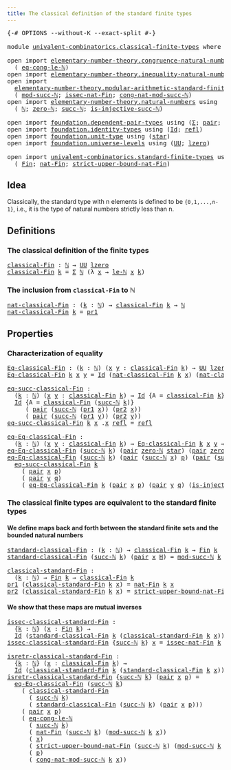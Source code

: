 ```yaml
---
title: The classical definition of the standard finite types
---
```


<pre class="Agda"><a id="79" class="Symbol">{-#</a> <a id="83" class="Keyword">OPTIONS</a> <a id="91" class="Pragma">--without-K</a> <a id="103" class="Pragma">--exact-split</a> <a id="117" class="Symbol">#-}</a>

<a id="122" class="Keyword">module</a> <a id="129" href="univalent-combinatorics.classical-finite-types.html" class="Module">univalent-combinatorics.classical-finite-types</a> <a id="176" class="Keyword">where</a>

<a id="183" class="Keyword">open</a> <a id="188" class="Keyword">import</a> <a id="195" href="elementary-number-theory.congruence-natural-numbers.html" class="Module">elementary-number-theory.congruence-natural-numbers</a> <a id="247" class="Keyword">using</a>
  <a id="255" class="Symbol">(</a> <a id="257" href="elementary-number-theory.congruence-natural-numbers.html#4293" class="Function">eq-cong-le-ℕ</a><a id="269" class="Symbol">)</a>
<a id="271" class="Keyword">open</a> <a id="276" class="Keyword">import</a> <a id="283" href="elementary-number-theory.inequality-natural-numbers.html" class="Module">elementary-number-theory.inequality-natural-numbers</a> <a id="335" class="Keyword">using</a> <a id="341" class="Symbol">(</a><a id="342" href="elementary-number-theory.inequality-natural-numbers.html#2079" class="Function">le-ℕ</a><a id="346" class="Symbol">)</a>
<a id="348" class="Keyword">open</a> <a id="353" class="Keyword">import</a>
  <a id="362" href="elementary-number-theory.modular-arithmetic-standard-finite-types.html" class="Module">elementary-number-theory.modular-arithmetic-standard-finite-types</a> <a id="428" class="Keyword">using</a>
  <a id="436" class="Symbol">(</a> <a id="438" href="elementary-number-theory.modular-arithmetic-standard-finite-types.html#2844" class="Function">mod-succ-ℕ</a><a id="448" class="Symbol">;</a> <a id="450" href="elementary-number-theory.modular-arithmetic-standard-finite-types.html#5627" class="Function">issec-nat-Fin</a><a id="463" class="Symbol">;</a> <a id="465" href="elementary-number-theory.modular-arithmetic-standard-finite-types.html#3602" class="Function">cong-nat-mod-succ-ℕ</a><a id="484" class="Symbol">)</a>
<a id="486" class="Keyword">open</a> <a id="491" class="Keyword">import</a> <a id="498" href="elementary-number-theory.natural-numbers.html" class="Module">elementary-number-theory.natural-numbers</a> <a id="539" class="Keyword">using</a>
  <a id="547" class="Symbol">(</a> <a id="549" href="elementary-number-theory.natural-numbers.html#1548" class="Datatype">ℕ</a><a id="550" class="Symbol">;</a> <a id="552" href="elementary-number-theory.natural-numbers.html#1569" class="InductiveConstructor">zero-ℕ</a><a id="558" class="Symbol">;</a> <a id="560" href="elementary-number-theory.natural-numbers.html#1582" class="InductiveConstructor">succ-ℕ</a><a id="566" class="Symbol">;</a> <a id="568" href="elementary-number-theory.natural-numbers.html#2567" class="Function">is-injective-succ-ℕ</a><a id="587" class="Symbol">)</a>

<a id="590" class="Keyword">open</a> <a id="595" class="Keyword">import</a> <a id="602" href="foundation.dependent-pair-types.html" class="Module">foundation.dependent-pair-types</a> <a id="634" class="Keyword">using</a> <a id="640" class="Symbol">(</a><a id="641" href="foundation-core.dependent-pair-types.html#515" class="Record">Σ</a><a id="642" class="Symbol">;</a> <a id="644" href="foundation-core.dependent-pair-types.html#588" class="InductiveConstructor">pair</a><a id="648" class="Symbol">;</a> <a id="650" href="foundation-core.dependent-pair-types.html#605" class="Field">pr1</a><a id="653" class="Symbol">;</a> <a id="655" href="foundation-core.dependent-pair-types.html#617" class="Field">pr2</a><a id="658" class="Symbol">)</a>
<a id="660" class="Keyword">open</a> <a id="665" class="Keyword">import</a> <a id="672" href="foundation.identity-types.html" class="Module">foundation.identity-types</a> <a id="698" class="Keyword">using</a> <a id="704" class="Symbol">(</a><a id="705" href="foundation-core.identity-types.html#1767" class="Datatype">Id</a><a id="707" class="Symbol">;</a> <a id="709" href="foundation-core.identity-types.html#1820" class="InductiveConstructor">refl</a><a id="713" class="Symbol">)</a>
<a id="715" class="Keyword">open</a> <a id="720" class="Keyword">import</a> <a id="727" href="foundation.unit-type.html" class="Module">foundation.unit-type</a> <a id="748" class="Keyword">using</a> <a id="754" class="Symbol">(</a><a id="755" href="foundation.unit-type.html#1108" class="InductiveConstructor">star</a><a id="759" class="Symbol">)</a>
<a id="761" class="Keyword">open</a> <a id="766" class="Keyword">import</a> <a id="773" href="foundation.universe-levels.html" class="Module">foundation.universe-levels</a> <a id="800" class="Keyword">using</a> <a id="806" class="Symbol">(</a><a id="807" href="foundation-core.universe-levels.html#235" class="Primitive">UU</a><a id="809" class="Symbol">;</a> <a id="811" href="Agda.Primitive.html#764" class="Primitive">lzero</a><a id="816" class="Symbol">)</a>

<a id="819" class="Keyword">open</a> <a id="824" class="Keyword">import</a> <a id="831" href="univalent-combinatorics.standard-finite-types.html" class="Module">univalent-combinatorics.standard-finite-types</a> <a id="877" class="Keyword">using</a>
  <a id="885" class="Symbol">(</a> <a id="887" href="univalent-combinatorics.standard-finite-types.html#2393" class="Function">Fin</a><a id="890" class="Symbol">;</a> <a id="892" href="univalent-combinatorics.standard-finite-types.html#5339" class="Function">nat-Fin</a><a id="899" class="Symbol">;</a> <a id="901" href="univalent-combinatorics.standard-finite-types.html#5442" class="Function">strict-upper-bound-nat-Fin</a><a id="927" class="Symbol">)</a>
</pre>
## Idea

Classically, the standard type with n elements is defined to be `{0,1,...,n-1}`, i.e., it is the type of natural numbers strictly less than n.

## Definitions

### The classical definition of the finite types

<pre class="Agda"><a id="classical-Fin"></a><a id="1161" href="univalent-combinatorics.classical-finite-types.html#1161" class="Function">classical-Fin</a> <a id="1175" class="Symbol">:</a> <a id="1177" href="elementary-number-theory.natural-numbers.html#1548" class="Datatype">ℕ</a> <a id="1179" class="Symbol">→</a> <a id="1181" href="foundation-core.universe-levels.html#235" class="Primitive">UU</a> <a id="1184" href="Agda.Primitive.html#764" class="Primitive">lzero</a>
<a id="1190" href="univalent-combinatorics.classical-finite-types.html#1161" class="Function">classical-Fin</a> <a id="1204" href="univalent-combinatorics.classical-finite-types.html#1204" class="Bound">k</a> <a id="1206" class="Symbol">=</a> <a id="1208" href="foundation-core.dependent-pair-types.html#515" class="Record">Σ</a> <a id="1210" href="elementary-number-theory.natural-numbers.html#1548" class="Datatype">ℕ</a> <a id="1212" class="Symbol">(λ</a> <a id="1215" href="univalent-combinatorics.classical-finite-types.html#1215" class="Bound">x</a> <a id="1217" class="Symbol">→</a> <a id="1219" href="elementary-number-theory.inequality-natural-numbers.html#2079" class="Function">le-ℕ</a> <a id="1224" href="univalent-combinatorics.classical-finite-types.html#1215" class="Bound">x</a> <a id="1226" href="univalent-combinatorics.classical-finite-types.html#1204" class="Bound">k</a><a id="1227" class="Symbol">)</a>
</pre>
### The inclusion from `classical-Fin` to ℕ

<pre class="Agda"><a id="nat-classical-Fin"></a><a id="1287" href="univalent-combinatorics.classical-finite-types.html#1287" class="Function">nat-classical-Fin</a> <a id="1305" class="Symbol">:</a> <a id="1307" class="Symbol">(</a><a id="1308" href="univalent-combinatorics.classical-finite-types.html#1308" class="Bound">k</a> <a id="1310" class="Symbol">:</a> <a id="1312" href="elementary-number-theory.natural-numbers.html#1548" class="Datatype">ℕ</a><a id="1313" class="Symbol">)</a> <a id="1315" class="Symbol">→</a> <a id="1317" href="univalent-combinatorics.classical-finite-types.html#1161" class="Function">classical-Fin</a> <a id="1331" href="univalent-combinatorics.classical-finite-types.html#1308" class="Bound">k</a> <a id="1333" class="Symbol">→</a> <a id="1335" href="elementary-number-theory.natural-numbers.html#1548" class="Datatype">ℕ</a>
<a id="1337" href="univalent-combinatorics.classical-finite-types.html#1287" class="Function">nat-classical-Fin</a> <a id="1355" href="univalent-combinatorics.classical-finite-types.html#1355" class="Bound">k</a> <a id="1357" class="Symbol">=</a> <a id="1359" href="foundation-core.dependent-pair-types.html#605" class="Field">pr1</a>
</pre>
## Properties

### Characterization of equality

<pre class="Agda"><a id="Eq-classical-Fin"></a><a id="1425" href="univalent-combinatorics.classical-finite-types.html#1425" class="Function">Eq-classical-Fin</a> <a id="1442" class="Symbol">:</a> <a id="1444" class="Symbol">(</a><a id="1445" href="univalent-combinatorics.classical-finite-types.html#1445" class="Bound">k</a> <a id="1447" class="Symbol">:</a> <a id="1449" href="elementary-number-theory.natural-numbers.html#1548" class="Datatype">ℕ</a><a id="1450" class="Symbol">)</a> <a id="1452" class="Symbol">(</a><a id="1453" href="univalent-combinatorics.classical-finite-types.html#1453" class="Bound">x</a> <a id="1455" href="univalent-combinatorics.classical-finite-types.html#1455" class="Bound">y</a> <a id="1457" class="Symbol">:</a> <a id="1459" href="univalent-combinatorics.classical-finite-types.html#1161" class="Function">classical-Fin</a> <a id="1473" href="univalent-combinatorics.classical-finite-types.html#1445" class="Bound">k</a><a id="1474" class="Symbol">)</a> <a id="1476" class="Symbol">→</a> <a id="1478" href="foundation-core.universe-levels.html#235" class="Primitive">UU</a> <a id="1481" href="Agda.Primitive.html#764" class="Primitive">lzero</a>
<a id="1487" href="univalent-combinatorics.classical-finite-types.html#1425" class="Function">Eq-classical-Fin</a> <a id="1504" href="univalent-combinatorics.classical-finite-types.html#1504" class="Bound">k</a> <a id="1506" href="univalent-combinatorics.classical-finite-types.html#1506" class="Bound">x</a> <a id="1508" href="univalent-combinatorics.classical-finite-types.html#1508" class="Bound">y</a> <a id="1510" class="Symbol">=</a> <a id="1512" href="foundation-core.identity-types.html#1767" class="Datatype">Id</a> <a id="1515" class="Symbol">(</a><a id="1516" href="univalent-combinatorics.classical-finite-types.html#1287" class="Function">nat-classical-Fin</a> <a id="1534" href="univalent-combinatorics.classical-finite-types.html#1504" class="Bound">k</a> <a id="1536" href="univalent-combinatorics.classical-finite-types.html#1506" class="Bound">x</a><a id="1537" class="Symbol">)</a> <a id="1539" class="Symbol">(</a><a id="1540" href="univalent-combinatorics.classical-finite-types.html#1287" class="Function">nat-classical-Fin</a> <a id="1558" href="univalent-combinatorics.classical-finite-types.html#1504" class="Bound">k</a> <a id="1560" href="univalent-combinatorics.classical-finite-types.html#1508" class="Bound">y</a><a id="1561" class="Symbol">)</a>

<a id="eq-succ-classical-Fin"></a><a id="1564" href="univalent-combinatorics.classical-finite-types.html#1564" class="Function">eq-succ-classical-Fin</a> <a id="1586" class="Symbol">:</a>
  <a id="1590" class="Symbol">(</a><a id="1591" href="univalent-combinatorics.classical-finite-types.html#1591" class="Bound">k</a> <a id="1593" class="Symbol">:</a> <a id="1595" href="elementary-number-theory.natural-numbers.html#1548" class="Datatype">ℕ</a><a id="1596" class="Symbol">)</a> <a id="1598" class="Symbol">(</a><a id="1599" href="univalent-combinatorics.classical-finite-types.html#1599" class="Bound">x</a> <a id="1601" href="univalent-combinatorics.classical-finite-types.html#1601" class="Bound">y</a> <a id="1603" class="Symbol">:</a> <a id="1605" href="univalent-combinatorics.classical-finite-types.html#1161" class="Function">classical-Fin</a> <a id="1619" href="univalent-combinatorics.classical-finite-types.html#1591" class="Bound">k</a><a id="1620" class="Symbol">)</a> <a id="1622" class="Symbol">→</a> <a id="1624" href="foundation-core.identity-types.html#1767" class="Datatype">Id</a> <a id="1627" class="Symbol">{</a><a id="1628" class="Argument">A</a> <a id="1630" class="Symbol">=</a> <a id="1632" href="univalent-combinatorics.classical-finite-types.html#1161" class="Function">classical-Fin</a> <a id="1646" href="univalent-combinatorics.classical-finite-types.html#1591" class="Bound">k</a><a id="1647" class="Symbol">}</a> <a id="1649" href="univalent-combinatorics.classical-finite-types.html#1599" class="Bound">x</a> <a id="1651" href="univalent-combinatorics.classical-finite-types.html#1601" class="Bound">y</a> <a id="1653" class="Symbol">→</a>
  <a id="1657" href="foundation-core.identity-types.html#1767" class="Datatype">Id</a> <a id="1660" class="Symbol">{</a><a id="1661" class="Argument">A</a> <a id="1663" class="Symbol">=</a> <a id="1665" href="univalent-combinatorics.classical-finite-types.html#1161" class="Function">classical-Fin</a> <a id="1679" class="Symbol">(</a><a id="1680" href="elementary-number-theory.natural-numbers.html#1582" class="InductiveConstructor">succ-ℕ</a> <a id="1687" href="univalent-combinatorics.classical-finite-types.html#1591" class="Bound">k</a><a id="1688" class="Symbol">)}</a>
     <a id="1696" class="Symbol">(</a> <a id="1698" href="foundation-core.dependent-pair-types.html#588" class="InductiveConstructor">pair</a> <a id="1703" class="Symbol">(</a><a id="1704" href="elementary-number-theory.natural-numbers.html#1582" class="InductiveConstructor">succ-ℕ</a> <a id="1711" class="Symbol">(</a><a id="1712" href="foundation-core.dependent-pair-types.html#605" class="Field">pr1</a> <a id="1716" href="univalent-combinatorics.classical-finite-types.html#1599" class="Bound">x</a><a id="1717" class="Symbol">))</a> <a id="1720" class="Symbol">(</a><a id="1721" href="foundation-core.dependent-pair-types.html#617" class="Field">pr2</a> <a id="1725" href="univalent-combinatorics.classical-finite-types.html#1599" class="Bound">x</a><a id="1726" class="Symbol">))</a>
     <a id="1734" class="Symbol">(</a> <a id="1736" href="foundation-core.dependent-pair-types.html#588" class="InductiveConstructor">pair</a> <a id="1741" class="Symbol">(</a><a id="1742" href="elementary-number-theory.natural-numbers.html#1582" class="InductiveConstructor">succ-ℕ</a> <a id="1749" class="Symbol">(</a><a id="1750" href="foundation-core.dependent-pair-types.html#605" class="Field">pr1</a> <a id="1754" href="univalent-combinatorics.classical-finite-types.html#1601" class="Bound">y</a><a id="1755" class="Symbol">))</a> <a id="1758" class="Symbol">(</a><a id="1759" href="foundation-core.dependent-pair-types.html#617" class="Field">pr2</a> <a id="1763" href="univalent-combinatorics.classical-finite-types.html#1601" class="Bound">y</a><a id="1764" class="Symbol">))</a>
<a id="1767" href="univalent-combinatorics.classical-finite-types.html#1564" class="Function">eq-succ-classical-Fin</a> <a id="1789" href="univalent-combinatorics.classical-finite-types.html#1789" class="Bound">k</a> <a id="1791" href="univalent-combinatorics.classical-finite-types.html#1791" class="Bound">x</a> <a id="1793" class="DottedPattern Symbol">.</a><a id="1794" href="univalent-combinatorics.classical-finite-types.html#1791" class="DottedPattern Bound">x</a> <a id="1796" href="foundation-core.identity-types.html#1820" class="InductiveConstructor">refl</a> <a id="1801" class="Symbol">=</a> <a id="1803" href="foundation-core.identity-types.html#1820" class="InductiveConstructor">refl</a>

<a id="eq-Eq-classical-Fin"></a><a id="1809" href="univalent-combinatorics.classical-finite-types.html#1809" class="Function">eq-Eq-classical-Fin</a> <a id="1829" class="Symbol">:</a>
  <a id="1833" class="Symbol">(</a><a id="1834" href="univalent-combinatorics.classical-finite-types.html#1834" class="Bound">k</a> <a id="1836" class="Symbol">:</a> <a id="1838" href="elementary-number-theory.natural-numbers.html#1548" class="Datatype">ℕ</a><a id="1839" class="Symbol">)</a> <a id="1841" class="Symbol">(</a><a id="1842" href="univalent-combinatorics.classical-finite-types.html#1842" class="Bound">x</a> <a id="1844" href="univalent-combinatorics.classical-finite-types.html#1844" class="Bound">y</a> <a id="1846" class="Symbol">:</a> <a id="1848" href="univalent-combinatorics.classical-finite-types.html#1161" class="Function">classical-Fin</a> <a id="1862" href="univalent-combinatorics.classical-finite-types.html#1834" class="Bound">k</a><a id="1863" class="Symbol">)</a> <a id="1865" class="Symbol">→</a> <a id="1867" href="univalent-combinatorics.classical-finite-types.html#1425" class="Function">Eq-classical-Fin</a> <a id="1884" href="univalent-combinatorics.classical-finite-types.html#1834" class="Bound">k</a> <a id="1886" href="univalent-combinatorics.classical-finite-types.html#1842" class="Bound">x</a> <a id="1888" href="univalent-combinatorics.classical-finite-types.html#1844" class="Bound">y</a> <a id="1890" class="Symbol">→</a> <a id="1892" href="foundation-core.identity-types.html#1767" class="Datatype">Id</a> <a id="1895" href="univalent-combinatorics.classical-finite-types.html#1842" class="Bound">x</a> <a id="1897" href="univalent-combinatorics.classical-finite-types.html#1844" class="Bound">y</a>
<a id="1899" href="univalent-combinatorics.classical-finite-types.html#1809" class="Function">eq-Eq-classical-Fin</a> <a id="1919" class="Symbol">(</a><a id="1920" href="elementary-number-theory.natural-numbers.html#1582" class="InductiveConstructor">succ-ℕ</a> <a id="1927" href="univalent-combinatorics.classical-finite-types.html#1927" class="Bound">k</a><a id="1928" class="Symbol">)</a> <a id="1930" class="Symbol">(</a><a id="1931" href="foundation-core.dependent-pair-types.html#588" class="InductiveConstructor">pair</a> <a id="1936" href="elementary-number-theory.natural-numbers.html#1569" class="InductiveConstructor">zero-ℕ</a> <a id="1943" href="foundation.unit-type.html#1108" class="InductiveConstructor">star</a><a id="1947" class="Symbol">)</a> <a id="1949" class="Symbol">(</a><a id="1950" href="foundation-core.dependent-pair-types.html#588" class="InductiveConstructor">pair</a> <a id="1955" href="elementary-number-theory.natural-numbers.html#1569" class="InductiveConstructor">zero-ℕ</a> <a id="1962" href="foundation.unit-type.html#1108" class="InductiveConstructor">star</a><a id="1966" class="Symbol">)</a> <a id="1968" href="univalent-combinatorics.classical-finite-types.html#1968" class="Bound">e</a> <a id="1970" class="Symbol">=</a> <a id="1972" href="foundation-core.identity-types.html#1820" class="InductiveConstructor">refl</a>
<a id="1977" href="univalent-combinatorics.classical-finite-types.html#1809" class="Function">eq-Eq-classical-Fin</a> <a id="1997" class="Symbol">(</a><a id="1998" href="elementary-number-theory.natural-numbers.html#1582" class="InductiveConstructor">succ-ℕ</a> <a id="2005" href="univalent-combinatorics.classical-finite-types.html#2005" class="Bound">k</a><a id="2006" class="Symbol">)</a> <a id="2008" class="Symbol">(</a><a id="2009" href="foundation-core.dependent-pair-types.html#588" class="InductiveConstructor">pair</a> <a id="2014" class="Symbol">(</a><a id="2015" href="elementary-number-theory.natural-numbers.html#1582" class="InductiveConstructor">succ-ℕ</a> <a id="2022" href="univalent-combinatorics.classical-finite-types.html#2022" class="Bound">x</a><a id="2023" class="Symbol">)</a> <a id="2025" href="univalent-combinatorics.classical-finite-types.html#2025" class="Bound">p</a><a id="2026" class="Symbol">)</a> <a id="2028" class="Symbol">(</a><a id="2029" href="foundation-core.dependent-pair-types.html#588" class="InductiveConstructor">pair</a> <a id="2034" class="Symbol">(</a><a id="2035" href="elementary-number-theory.natural-numbers.html#1582" class="InductiveConstructor">succ-ℕ</a> <a id="2042" href="univalent-combinatorics.classical-finite-types.html#2042" class="Bound">y</a><a id="2043" class="Symbol">)</a> <a id="2045" href="univalent-combinatorics.classical-finite-types.html#2045" class="Bound">q</a><a id="2046" class="Symbol">)</a> <a id="2048" href="univalent-combinatorics.classical-finite-types.html#2048" class="Bound">e</a> <a id="2050" class="Symbol">=</a>
  <a id="2054" href="univalent-combinatorics.classical-finite-types.html#1564" class="Function">eq-succ-classical-Fin</a> <a id="2076" href="univalent-combinatorics.classical-finite-types.html#2005" class="Bound">k</a>
    <a id="2082" class="Symbol">(</a> <a id="2084" href="foundation-core.dependent-pair-types.html#588" class="InductiveConstructor">pair</a> <a id="2089" href="univalent-combinatorics.classical-finite-types.html#2022" class="Bound">x</a> <a id="2091" href="univalent-combinatorics.classical-finite-types.html#2025" class="Bound">p</a><a id="2092" class="Symbol">)</a>
    <a id="2098" class="Symbol">(</a> <a id="2100" href="foundation-core.dependent-pair-types.html#588" class="InductiveConstructor">pair</a> <a id="2105" href="univalent-combinatorics.classical-finite-types.html#2042" class="Bound">y</a> <a id="2107" href="univalent-combinatorics.classical-finite-types.html#2045" class="Bound">q</a><a id="2108" class="Symbol">)</a>
    <a id="2114" class="Symbol">(</a> <a id="2116" href="univalent-combinatorics.classical-finite-types.html#1809" class="Function">eq-Eq-classical-Fin</a> <a id="2136" href="univalent-combinatorics.classical-finite-types.html#2005" class="Bound">k</a> <a id="2138" class="Symbol">(</a><a id="2139" href="foundation-core.dependent-pair-types.html#588" class="InductiveConstructor">pair</a> <a id="2144" href="univalent-combinatorics.classical-finite-types.html#2022" class="Bound">x</a> <a id="2146" href="univalent-combinatorics.classical-finite-types.html#2025" class="Bound">p</a><a id="2147" class="Symbol">)</a> <a id="2149" class="Symbol">(</a><a id="2150" href="foundation-core.dependent-pair-types.html#588" class="InductiveConstructor">pair</a> <a id="2155" href="univalent-combinatorics.classical-finite-types.html#2042" class="Bound">y</a> <a id="2157" href="univalent-combinatorics.classical-finite-types.html#2045" class="Bound">q</a><a id="2158" class="Symbol">)</a> <a id="2160" class="Symbol">(</a><a id="2161" href="elementary-number-theory.natural-numbers.html#2567" class="Function">is-injective-succ-ℕ</a> <a id="2181" href="univalent-combinatorics.classical-finite-types.html#2048" class="Bound">e</a><a id="2182" class="Symbol">))</a>
</pre>
### The classical finite types are equivalent to the standard finite types

#### We define maps back and forth between the standard finite sets and the bounded natural numbers

<pre class="Agda"><a id="standard-classical-Fin"></a><a id="2375" href="univalent-combinatorics.classical-finite-types.html#2375" class="Function">standard-classical-Fin</a> <a id="2398" class="Symbol">:</a> <a id="2400" class="Symbol">(</a><a id="2401" href="univalent-combinatorics.classical-finite-types.html#2401" class="Bound">k</a> <a id="2403" class="Symbol">:</a> <a id="2405" href="elementary-number-theory.natural-numbers.html#1548" class="Datatype">ℕ</a><a id="2406" class="Symbol">)</a> <a id="2408" class="Symbol">→</a> <a id="2410" href="univalent-combinatorics.classical-finite-types.html#1161" class="Function">classical-Fin</a> <a id="2424" href="univalent-combinatorics.classical-finite-types.html#2401" class="Bound">k</a> <a id="2426" class="Symbol">→</a> <a id="2428" href="univalent-combinatorics.standard-finite-types.html#2393" class="Function">Fin</a> <a id="2432" href="univalent-combinatorics.classical-finite-types.html#2401" class="Bound">k</a>
<a id="2434" href="univalent-combinatorics.classical-finite-types.html#2375" class="Function">standard-classical-Fin</a> <a id="2457" class="Symbol">(</a><a id="2458" href="elementary-number-theory.natural-numbers.html#1582" class="InductiveConstructor">succ-ℕ</a> <a id="2465" href="univalent-combinatorics.classical-finite-types.html#2465" class="Bound">k</a><a id="2466" class="Symbol">)</a> <a id="2468" class="Symbol">(</a><a id="2469" href="foundation-core.dependent-pair-types.html#588" class="InductiveConstructor">pair</a> <a id="2474" href="univalent-combinatorics.classical-finite-types.html#2474" class="Bound">x</a> <a id="2476" href="univalent-combinatorics.classical-finite-types.html#2476" class="Bound">H</a><a id="2477" class="Symbol">)</a> <a id="2479" class="Symbol">=</a> <a id="2481" href="elementary-number-theory.modular-arithmetic-standard-finite-types.html#2844" class="Function">mod-succ-ℕ</a> <a id="2492" href="univalent-combinatorics.classical-finite-types.html#2465" class="Bound">k</a> <a id="2494" href="univalent-combinatorics.classical-finite-types.html#2474" class="Bound">x</a>

<a id="classical-standard-Fin"></a><a id="2497" href="univalent-combinatorics.classical-finite-types.html#2497" class="Function">classical-standard-Fin</a> <a id="2520" class="Symbol">:</a>
  <a id="2524" class="Symbol">(</a><a id="2525" href="univalent-combinatorics.classical-finite-types.html#2525" class="Bound">k</a> <a id="2527" class="Symbol">:</a> <a id="2529" href="elementary-number-theory.natural-numbers.html#1548" class="Datatype">ℕ</a><a id="2530" class="Symbol">)</a> <a id="2532" class="Symbol">→</a> <a id="2534" href="univalent-combinatorics.standard-finite-types.html#2393" class="Function">Fin</a> <a id="2538" href="univalent-combinatorics.classical-finite-types.html#2525" class="Bound">k</a> <a id="2540" class="Symbol">→</a> <a id="2542" href="univalent-combinatorics.classical-finite-types.html#1161" class="Function">classical-Fin</a> <a id="2556" href="univalent-combinatorics.classical-finite-types.html#2525" class="Bound">k</a>
<a id="2558" href="foundation-core.dependent-pair-types.html#605" class="Field">pr1</a> <a id="2562" class="Symbol">(</a><a id="2563" href="univalent-combinatorics.classical-finite-types.html#2497" class="Function">classical-standard-Fin</a> <a id="2586" href="univalent-combinatorics.classical-finite-types.html#2586" class="Bound">k</a> <a id="2588" href="univalent-combinatorics.classical-finite-types.html#2588" class="Bound">x</a><a id="2589" class="Symbol">)</a> <a id="2591" class="Symbol">=</a> <a id="2593" href="univalent-combinatorics.standard-finite-types.html#5339" class="Function">nat-Fin</a> <a id="2601" href="univalent-combinatorics.classical-finite-types.html#2586" class="Bound">k</a> <a id="2603" href="univalent-combinatorics.classical-finite-types.html#2588" class="Bound">x</a>
<a id="2605" href="foundation-core.dependent-pair-types.html#617" class="Field">pr2</a> <a id="2609" class="Symbol">(</a><a id="2610" href="univalent-combinatorics.classical-finite-types.html#2497" class="Function">classical-standard-Fin</a> <a id="2633" href="univalent-combinatorics.classical-finite-types.html#2633" class="Bound">k</a> <a id="2635" href="univalent-combinatorics.classical-finite-types.html#2635" class="Bound">x</a><a id="2636" class="Symbol">)</a> <a id="2638" class="Symbol">=</a> <a id="2640" href="univalent-combinatorics.standard-finite-types.html#5442" class="Function">strict-upper-bound-nat-Fin</a> <a id="2667" href="univalent-combinatorics.classical-finite-types.html#2633" class="Bound">k</a> <a id="2669" href="univalent-combinatorics.classical-finite-types.html#2635" class="Bound">x</a>
</pre>
#### We show that these maps are mutual inverses

<pre class="Agda"><a id="issec-classical-standard-Fin"></a><a id="2734" href="univalent-combinatorics.classical-finite-types.html#2734" class="Function">issec-classical-standard-Fin</a> <a id="2763" class="Symbol">:</a>
  <a id="2767" class="Symbol">{</a><a id="2768" href="univalent-combinatorics.classical-finite-types.html#2768" class="Bound">k</a> <a id="2770" class="Symbol">:</a> <a id="2772" href="elementary-number-theory.natural-numbers.html#1548" class="Datatype">ℕ</a><a id="2773" class="Symbol">}</a> <a id="2775" class="Symbol">(</a><a id="2776" href="univalent-combinatorics.classical-finite-types.html#2776" class="Bound">x</a> <a id="2778" class="Symbol">:</a> <a id="2780" href="univalent-combinatorics.standard-finite-types.html#2393" class="Function">Fin</a> <a id="2784" href="univalent-combinatorics.classical-finite-types.html#2768" class="Bound">k</a><a id="2785" class="Symbol">)</a> <a id="2787" class="Symbol">→</a>
  <a id="2791" href="foundation-core.identity-types.html#1767" class="Datatype">Id</a> <a id="2794" class="Symbol">(</a><a id="2795" href="univalent-combinatorics.classical-finite-types.html#2375" class="Function">standard-classical-Fin</a> <a id="2818" href="univalent-combinatorics.classical-finite-types.html#2768" class="Bound">k</a> <a id="2820" class="Symbol">(</a><a id="2821" href="univalent-combinatorics.classical-finite-types.html#2497" class="Function">classical-standard-Fin</a> <a id="2844" href="univalent-combinatorics.classical-finite-types.html#2768" class="Bound">k</a> <a id="2846" href="univalent-combinatorics.classical-finite-types.html#2776" class="Bound">x</a><a id="2847" class="Symbol">))</a> <a id="2850" href="univalent-combinatorics.classical-finite-types.html#2776" class="Bound">x</a>
<a id="2852" href="univalent-combinatorics.classical-finite-types.html#2734" class="Function">issec-classical-standard-Fin</a> <a id="2881" class="Symbol">{</a><a id="2882" href="elementary-number-theory.natural-numbers.html#1582" class="InductiveConstructor">succ-ℕ</a> <a id="2889" href="univalent-combinatorics.classical-finite-types.html#2889" class="Bound">k</a><a id="2890" class="Symbol">}</a> <a id="2892" href="univalent-combinatorics.classical-finite-types.html#2892" class="Bound">x</a> <a id="2894" class="Symbol">=</a> <a id="2896" href="elementary-number-theory.modular-arithmetic-standard-finite-types.html#5627" class="Function">issec-nat-Fin</a> <a id="2910" href="univalent-combinatorics.classical-finite-types.html#2889" class="Bound">k</a> <a id="2912" href="univalent-combinatorics.classical-finite-types.html#2892" class="Bound">x</a>

<a id="isretr-classical-standard-Fin"></a><a id="2915" href="univalent-combinatorics.classical-finite-types.html#2915" class="Function">isretr-classical-standard-Fin</a> <a id="2945" class="Symbol">:</a>
  <a id="2949" class="Symbol">{</a><a id="2950" href="univalent-combinatorics.classical-finite-types.html#2950" class="Bound">k</a> <a id="2952" class="Symbol">:</a> <a id="2954" href="elementary-number-theory.natural-numbers.html#1548" class="Datatype">ℕ</a><a id="2955" class="Symbol">}</a> <a id="2957" class="Symbol">(</a><a id="2958" href="univalent-combinatorics.classical-finite-types.html#2958" class="Bound">x</a> <a id="2960" class="Symbol">:</a> <a id="2962" href="univalent-combinatorics.classical-finite-types.html#1161" class="Function">classical-Fin</a> <a id="2976" href="univalent-combinatorics.classical-finite-types.html#2950" class="Bound">k</a><a id="2977" class="Symbol">)</a> <a id="2979" class="Symbol">→</a>
  <a id="2983" href="foundation-core.identity-types.html#1767" class="Datatype">Id</a> <a id="2986" class="Symbol">(</a><a id="2987" href="univalent-combinatorics.classical-finite-types.html#2497" class="Function">classical-standard-Fin</a> <a id="3010" href="univalent-combinatorics.classical-finite-types.html#2950" class="Bound">k</a> <a id="3012" class="Symbol">(</a><a id="3013" href="univalent-combinatorics.classical-finite-types.html#2375" class="Function">standard-classical-Fin</a> <a id="3036" href="univalent-combinatorics.classical-finite-types.html#2950" class="Bound">k</a> <a id="3038" href="univalent-combinatorics.classical-finite-types.html#2958" class="Bound">x</a><a id="3039" class="Symbol">))</a> <a id="3042" href="univalent-combinatorics.classical-finite-types.html#2958" class="Bound">x</a>
<a id="3044" href="univalent-combinatorics.classical-finite-types.html#2915" class="Function">isretr-classical-standard-Fin</a> <a id="3074" class="Symbol">{</a><a id="3075" href="elementary-number-theory.natural-numbers.html#1582" class="InductiveConstructor">succ-ℕ</a> <a id="3082" href="univalent-combinatorics.classical-finite-types.html#3082" class="Bound">k</a><a id="3083" class="Symbol">}</a> <a id="3085" class="Symbol">(</a><a id="3086" href="foundation-core.dependent-pair-types.html#588" class="InductiveConstructor">pair</a> <a id="3091" href="univalent-combinatorics.classical-finite-types.html#3091" class="Bound">x</a> <a id="3093" href="univalent-combinatorics.classical-finite-types.html#3093" class="Bound">p</a><a id="3094" class="Symbol">)</a> <a id="3096" class="Symbol">=</a>
  <a id="3100" href="univalent-combinatorics.classical-finite-types.html#1809" class="Function">eq-Eq-classical-Fin</a> <a id="3120" class="Symbol">(</a><a id="3121" href="elementary-number-theory.natural-numbers.html#1582" class="InductiveConstructor">succ-ℕ</a> <a id="3128" href="univalent-combinatorics.classical-finite-types.html#3082" class="Bound">k</a><a id="3129" class="Symbol">)</a>
    <a id="3135" class="Symbol">(</a> <a id="3137" href="univalent-combinatorics.classical-finite-types.html#2497" class="Function">classical-standard-Fin</a>
      <a id="3166" class="Symbol">(</a> <a id="3168" href="elementary-number-theory.natural-numbers.html#1582" class="InductiveConstructor">succ-ℕ</a> <a id="3175" href="univalent-combinatorics.classical-finite-types.html#3082" class="Bound">k</a><a id="3176" class="Symbol">)</a>
      <a id="3184" class="Symbol">(</a> <a id="3186" href="univalent-combinatorics.classical-finite-types.html#2375" class="Function">standard-classical-Fin</a> <a id="3209" class="Symbol">(</a><a id="3210" href="elementary-number-theory.natural-numbers.html#1582" class="InductiveConstructor">succ-ℕ</a> <a id="3217" href="univalent-combinatorics.classical-finite-types.html#3082" class="Bound">k</a><a id="3218" class="Symbol">)</a> <a id="3220" class="Symbol">(</a><a id="3221" href="foundation-core.dependent-pair-types.html#588" class="InductiveConstructor">pair</a> <a id="3226" href="univalent-combinatorics.classical-finite-types.html#3091" class="Bound">x</a> <a id="3228" href="univalent-combinatorics.classical-finite-types.html#3093" class="Bound">p</a><a id="3229" class="Symbol">)))</a>
    <a id="3237" class="Symbol">(</a> <a id="3239" href="foundation-core.dependent-pair-types.html#588" class="InductiveConstructor">pair</a> <a id="3244" href="univalent-combinatorics.classical-finite-types.html#3091" class="Bound">x</a> <a id="3246" href="univalent-combinatorics.classical-finite-types.html#3093" class="Bound">p</a><a id="3247" class="Symbol">)</a>
    <a id="3253" class="Symbol">(</a> <a id="3255" href="elementary-number-theory.congruence-natural-numbers.html#4293" class="Function">eq-cong-le-ℕ</a>
      <a id="3274" class="Symbol">(</a> <a id="3276" href="elementary-number-theory.natural-numbers.html#1582" class="InductiveConstructor">succ-ℕ</a> <a id="3283" href="univalent-combinatorics.classical-finite-types.html#3082" class="Bound">k</a><a id="3284" class="Symbol">)</a>
      <a id="3292" class="Symbol">(</a> <a id="3294" href="univalent-combinatorics.standard-finite-types.html#5339" class="Function">nat-Fin</a> <a id="3302" class="Symbol">(</a><a id="3303" href="elementary-number-theory.natural-numbers.html#1582" class="InductiveConstructor">succ-ℕ</a> <a id="3310" href="univalent-combinatorics.classical-finite-types.html#3082" class="Bound">k</a><a id="3311" class="Symbol">)</a> <a id="3313" class="Symbol">(</a><a id="3314" href="elementary-number-theory.modular-arithmetic-standard-finite-types.html#2844" class="Function">mod-succ-ℕ</a> <a id="3325" href="univalent-combinatorics.classical-finite-types.html#3082" class="Bound">k</a> <a id="3327" href="univalent-combinatorics.classical-finite-types.html#3091" class="Bound">x</a><a id="3328" class="Symbol">))</a>
      <a id="3337" class="Symbol">(</a> <a id="3339" href="univalent-combinatorics.classical-finite-types.html#3091" class="Bound">x</a><a id="3340" class="Symbol">)</a>
      <a id="3348" class="Symbol">(</a> <a id="3350" href="univalent-combinatorics.standard-finite-types.html#5442" class="Function">strict-upper-bound-nat-Fin</a> <a id="3377" class="Symbol">(</a><a id="3378" href="elementary-number-theory.natural-numbers.html#1582" class="InductiveConstructor">succ-ℕ</a> <a id="3385" href="univalent-combinatorics.classical-finite-types.html#3082" class="Bound">k</a><a id="3386" class="Symbol">)</a> <a id="3388" class="Symbol">(</a><a id="3389" href="elementary-number-theory.modular-arithmetic-standard-finite-types.html#2844" class="Function">mod-succ-ℕ</a> <a id="3400" href="univalent-combinatorics.classical-finite-types.html#3082" class="Bound">k</a> <a id="3402" href="univalent-combinatorics.classical-finite-types.html#3091" class="Bound">x</a><a id="3403" class="Symbol">))</a>
      <a id="3412" class="Symbol">(</a> <a id="3414" href="univalent-combinatorics.classical-finite-types.html#3093" class="Bound">p</a><a id="3415" class="Symbol">)</a>
      <a id="3423" class="Symbol">(</a> <a id="3425" href="elementary-number-theory.modular-arithmetic-standard-finite-types.html#3602" class="Function">cong-nat-mod-succ-ℕ</a> <a id="3445" href="univalent-combinatorics.classical-finite-types.html#3082" class="Bound">k</a> <a id="3447" href="univalent-combinatorics.classical-finite-types.html#3091" class="Bound">x</a><a id="3448" class="Symbol">))</a>
</pre>